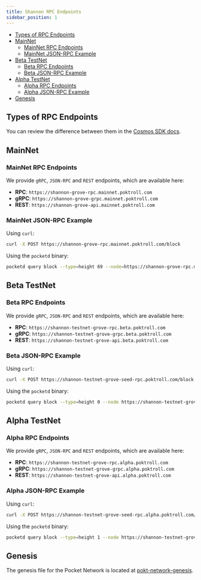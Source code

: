 ```yaml
---
title: Shannon RPC Endpoints
sidebar_position: 1
---
```


- [Types of RPC Endpoints](#types-of-rpc-endpoints)
- [MainNet](#mainnet)
  - [MainNet RPC Endpoints](#mainnet-rpc-endpoints)
  - [MainNet JSON-RPC Example](#mainnet-json-rpc-example)
- [Beta TestNet](#beta-testnet)
  - [Beta RPC Endpoints](#beta-rpc-endpoints)
  - [Beta JSON-RPC Example](#beta-json-rpc-example)
- [Alpha TestNet](#alpha-testnet)
  - [Alpha RPC Endpoints](#alpha-rpc-endpoints)
  - [Alpha JSON-RPC Example](#alpha-json-rpc-example)
- [Genesis](#genesis)

## Types of RPC Endpoints

You can review the difference between them in the [Cosmos SDK docs](https://docs.cosmos.network/main/learn/advanced/grpc_rest#comparison-table).

## MainNet

### MainNet RPC Endpoints

We provide `gRPC`, `JSON-RPC` and `REST` endpoints, which are available here:

- **RPC**: `https://shannon-grove-rpc.mainnet.poktroll.com`
- **gRPC**: `https://shannon-grove-grpc.mainnet.poktroll.com`
- **REST**: `https://shannon-grove-api.mainnet.poktroll.com`

### MainNet JSON-RPC Example

Using `curl`:

```bash
curl -X POST https://shannon-grove-rpc.mainnet.poktroll.com/block
```

Using the `pocketd` binary:

```bash
pocketd query block --type=height 69 --node=https://shannon-grove-rpc.mainnet.poktroll.com
```

## Beta TestNet

### Beta RPC Endpoints

We provide `gRPC`, `JSON-RPC` and `REST` endpoints, which are available here:

- **RPC**: `https://shannon-testnet-grove-rpc.beta.poktroll.com`
- **gRPC**: `https://shannon-testnet-grove-grpc.beta.poktroll.com`
- **REST**: `https://shannon-testnet-grove-api.beta.poktroll.com`

### Beta JSON-RPC Example

Using `curl`:

```bash
curl -X POST https://shannon-testnet-grove-seed-rpc.poktroll.com/block
```

Using the `pocketd` binary:

```bash
pocketd query block --type=height 0 --node https://shannon-testnet-grove-seed-rpc.poktroll.com
```

## Alpha TestNet

### Alpha RPC Endpoints

We provide `gRPC`, `JSON-RPC` and `REST` endpoints, which are available here:

- **RPC**: `https://shannon-testnet-grove-rpc.alpha.poktroll.com`
- **gRPC**: `https://shannon-testnet-grove-grpc.alpha.poktroll.com`
- **REST**: `https://shannon-testnet-grove-api.alpha.poktroll.com`

### Alpha JSON-RPC Example

Using `curl`:

```bash
curl -X POST https://shannon-testnet-grove-seed-rpc.alpha.poktroll.com/block
```

Using the `pocketd` binary:

```bash
pocketd query block --type=height 1 --node https://shannon-testnet-grove-seed-rpc.alpha.poktroll.com
```

## Genesis

The genesis file for the Pocket Network is located at [pokt-network-genesis](https://github.com/pokt-network/pocket-network-genesis).
